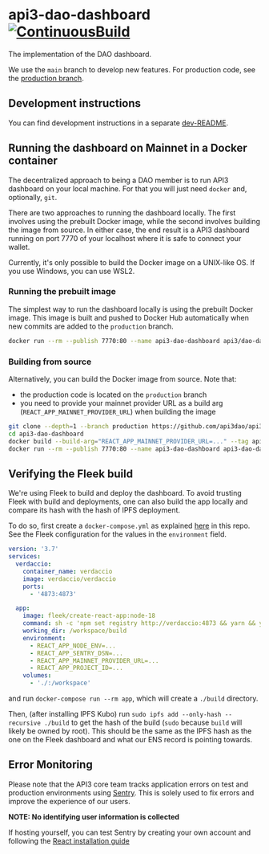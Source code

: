 # api3-dao-dashboard [![ContinuousBuild](https://github.com/api3dao/api3-dao-dashboard/actions/workflows/main.yml/badge.svg?branch=main)](https://github.com/api3dao/api3-dao-dashboard/actions/workflows/main.yml)

The implementation of the DAO dashboard.

We use the `main` branch to develop new features. For production code, see the
[production branch](https://github.com/api3dao/api3-dao-dashboard/tree/production).

## Development instructions

You can find development instructions in a separate [dev-README](./dev-README.md).

## Running the dashboard on Mainnet in a Docker container

The decentralized approach to being a DAO member is to run API3 dashboard on your local machine. For that you will just
need `docker` and, optionally, `git`.

There are two approaches to running the dashboard locally. The first involves using the prebuilt Docker image, while the
second involves building the image from source. In either case, the end result is a API3 dashboard running on port 7770
of your localhost where it is safe to connect your wallet.

Currently, it's only possible to build the Docker image on a UNIX-like OS. If you use Windows, you can use WSL2.

### Running the prebuilt image

The simplest way to run the dashboard locally is using the prebuilt Docker image. This image is built and pushed to
Docker Hub automatically when new commits are added to the `production` branch.

```sh
docker run --rm --publish 7770:80 --name api3-dao-dashboard api3/dao-dashboard:latest
```

### Building from source

Alternatively, you can build the Docker image from source. Note that:

- the production code is located on the `production` branch
- you need to provide your mainnet provider URL as a build arg (`REACT_APP_MAINNET_PROVIDER_URL`) when building the
  image

```sh
git clone --depth=1 --branch production https://github.com/api3dao/api3-dao-dashboard.git
cd api3-dao-dashboard
docker build --build-arg="REACT_APP_MAINNET_PROVIDER_URL=..." --tag api3-dao-dashboard .
docker run --rm --publish 7770:80 --name api3-dao-dashboard api3-dao-dashboard
```

## Verifying the Fleek build

We're using Fleek to build and deploy the dashboard. To avoid trusting Fleek with build and deployments, one can also
build the app locally and compare its hash with the hash of IPFS deployment.

To do so, first create a `docker-compose.yml` as explained
[here](https://docs.fleek.co/hosting/site-deployment/#testing-deployments-locally) in this repo. See the Fleek
configuration for the values in the `environment` field.

```yml
version: '3.7'
services:
  verdaccio:
    container_name: verdaccio
    image: verdaccio/verdaccio
    ports:
      - '4873:4873'

  app:
    image: fleek/create-react-app:node-18
    command: sh -c 'npm set registry http://verdaccio:4873 && yarn && yarn build'
    working_dir: /workspace/build
    environment:
      - REACT_APP_NODE_ENV=...
      - REACT_APP_SENTRY_DSN=...
      - REACT_APP_MAINNET_PROVIDER_URL=...
      - REACT_APP_PROJECT_ID=...
    volumes:
      - './:/workspace'
```

and run `docker-compose run --rm app`, which will create a `./build` directory.

Then, (after installing IPFS Kubo) run `sudo ipfs add --only-hash --recursive ./build` to get the hash of the build
(`sudo` because `build` will likely be owned by root). This should be the same as the IPFS hash as the one on the Fleek
dashboard and what our ENS record is pointing towards.

## Error Monitoring

Please note that the API3 core team tracks application errors on test and production environments using
[Sentry](https://sentry.io). This is solely used to fix errors and improve the experience of our users.

**NOTE: No identifying user information is collected**

If hosting yourself, you can test Sentry by creating your own account and following the
[React installation guide](https://docs.sentry.io/platforms/javascript/guides/react/)
